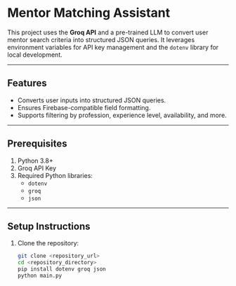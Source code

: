 # Mentor Matching Assistant

This project uses the **Groq API** and a pre-trained LLM to convert user mentor search criteria into structured JSON queries. It leverages environment variables for API key management and the `dotenv` library for local development.

---

## Features
- Converts user inputs into structured JSON queries.
- Ensures Firebase-compatible field formatting.
- Supports filtering by profession, experience level, availability, and more.

---

## Prerequisites
1. Python 3.8+
2. Groq API Key
3. Required Python libraries:
   - `dotenv`
   - `groq`
   - `json`

---

## Setup Instructions
1. Clone the repository:
   ```bash
   git clone <repository_url>
   cd <repository_directory>
   pip install dotenv groq json
   python main.py
